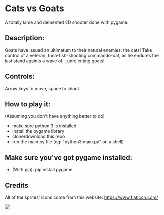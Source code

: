 # Cats vs Goats
A totally lame and demented 2D shooter done with pygame.

## Description:
Goats have issued an ultimatum to their natural enemies: the cats! Take control of a veteran, tuna-fish-shooting commando-cat, as he endures the last stand againts a wave of... unrelenting goats!

## Controls:
Arrow keys to move, space to shoot.

## How to play it:
(Assuming you don't have anything better to do)
* make sure python 3 is installed
* install the pygame library
* clone/download this repo 
* run the main.py file  (eg: "python3 main.py" on a shell) 

## Make sure you've got pygame installed:
* (With pip):
pip install pygame

## Credits
All of the sprites' icons come from this website:
https://www.flaticon.com/



![]( https://www.youtube.com/watch?v=jl42jNb3qrA&feature=youtu.be)


